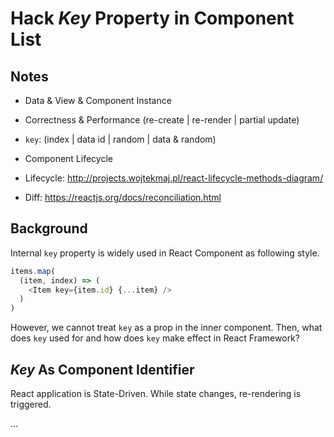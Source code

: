 # Hack *Key* Property in Component List

## Notes

* Data & View & Component Instance
* Correctness & Performance (re-create | re-render | partial update)
* `key`: (index | data id | random | data & random)
* Component Lifecycle

* Lifecycle: http://projects.wojtekmaj.pl/react-lifecycle-methods-diagram/
* Diff: https://reactjs.org/docs/reconciliation.html




## Background

Internal `key` property is widely used in React Component as following style.

```javascript
items.map(
  (item, index) => (
    <Item key={item.id} {...item} />
  )
)
```

However, we cannot treat `key` as a prop in the inner component. Then, what does `key` used for and how does `key` make effect in React Framework?

## *Key* As Component Identifier

React application is State-Driven. While state changes, re-rendering is triggered.

...



